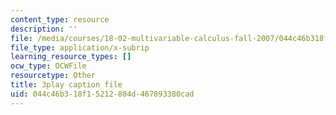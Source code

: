 ```yaml
---
content_type: resource
description: ''
file: /media/courses/18-02-multivariable-calculus-fall-2007/044c46b318f15212804d467893380cad_tYdoS0tkAHA.vtt
file_type: application/x-subrip
learning_resource_types: []
ocw_type: OCWFile
resourcetype: Other
title: 3play caption file
uid: 044c46b3-18f1-5212-804d-467893380cad
---
```

